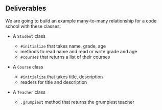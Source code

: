 ## Deliverables

We are going to build an example many-to-many relationship for a code school
with these classes:

* A `Student` class
  * `#initialize` that takes name, grade, age
  * methods to read name and read or write grade and age
  * `#courses` that returns a list of their courses

* A `Course` class
  * `#initialize` that takes title, description
  * readers for title and description

* A `Teacher` class
  <!-- * `#initialize` that takes name, grumpiness, helpfulness -->
  <!-- * accessors name, grumpiness, and helpfulness -->
  <!-- * `.all` method that returns a list of every teacher -->
  * `.grumpiest` method that returns the grumpiest teacher
